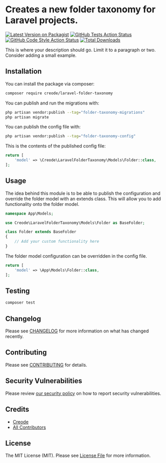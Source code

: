 # Creates a new folder taxonomy for Laravel projects.

[![Latest Version on Packagist](https://img.shields.io/packagist/v/creode/laravel-folder-taxonomy.svg?style=flat-square)](https://packagist.org/packages/creode/laravel-folder-taxonomy)
[![GitHub Tests Action Status](https://img.shields.io/github/actions/workflow/status/creode-modules/laravel-folder-taxonomy/run-tests.yml?branch=main&label=tests&style=flat-square)](https://github.com/creode-modules/laravel-folder-taxonomy/actions?query=workflow%3Arun-tests+branch%3Amain)
[![GitHub Code Style Action Status](https://img.shields.io/github/actions/workflow/status/creode-modules/laravel-folder-taxonomy/fix-php-code-style-issues.yml?branch=main&label=code%20style&style=flat-square)](https://github.com/creode-modules/laravel-folder-taxonomy/actions?query=workflow%3A"Fix+PHP+code+style+issues"+branch%3Amain)
[![Total Downloads](https://img.shields.io/packagist/dt/creode/laravel-folder-taxonomy.svg?style=flat-square)](https://packagist.org/packages/creode/laravel-folder-taxonomy)

This is where your description should go. Limit it to a paragraph or two. Consider adding a small example.

## Installation

You can install the package via composer:

```bash
composer require creode/laravel-folder-taxonomy
```

You can publish and run the migrations with:

```bash
php artisan vendor:publish --tag="folder-taxonomy-migrations"
php artisan migrate
```

You can publish the config file with:

```bash
php artisan vendor:publish --tag="folder-taxonomy-config"
```

This is the contents of the published config file:

```php
return [
    'model' => \Creode\LaravelFolderTaxonomy\Models\Folder::class,
];
```

## Usage

The idea behind this module is to be able to publish the configuration and override the folder model with an extends class. This will allow you to add functionality onto the folder model.

```php
namespace App\Models;

use Creode\LaravelFolderTaxonomy\Models\Folder as BaseFolder;

class Folder extends BaseFolder
{
    // Add your custom functionality here
}
```

The folder model configuration can be overridden in the config file.

```php
return [
    'model' => \App\Models\Folder::class,
];
```

## Testing

```bash
composer test
```

## Changelog

Please see [CHANGELOG](CHANGELOG.md) for more information on what has changed recently.

## Contributing

Please see [CONTRIBUTING](CONTRIBUTING.md) for details.

## Security Vulnerabilities

Please review [our security policy](../../security/policy) on how to report security vulnerabilities.

## Credits

- [Creode](https://github.com/creode-modules)
- [All Contributors](../../contributors)

## License

The MIT License (MIT). Please see [License File](LICENSE.md) for more information.
